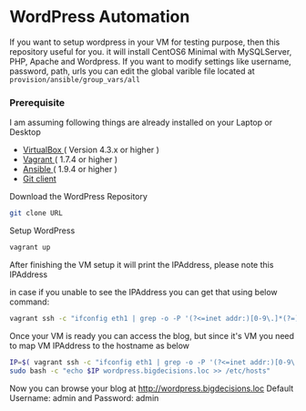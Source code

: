# WordPress Automation

If you want to setup wordpress in your VM for testing purpose, then this repository useful for you. it will install CentOS6 Minimal with MySQLServer, PHP, Apache and Wordpress. If you want to modify settings like username, password, path, urls you can edit the global varible file located at `provision/ansible/group_vars/all`

### Prerequisite
I am assuming following things are already installed on your Laptop or Desktop
  - [ VirtualBox ] ( Version 4.3.x or higher ) 
  - [ Vagrant ] ( 1.7.4 or higher )
  - [ Ansible ] ( 1.9.4 or higher )
  - [ Git client ] 

[VirtualBox]: <https://en.wikipedia.org/wiki/VirtualBox>
[Vagrant]:<https://en.wikipedia.org/wiki/Vagrant_%28software%29>
[Ansible]:<https://en.wikipedia.org/wiki/Ansible_%28software%29>
[Git client]: <https://en.wikipedia.org/wiki/Git_%28software%29>

Download the WordPress Repository 
```sh
git clone URL
```

Setup WordPress
```sh
vagrant up
```

After finishing the VM setup it will print the IPAddress, please note this IPAddress

in case if you unable to see the IPAddress you can get that using below command:

```sh
vagrant ssh -c "ifconfig eth1 | grep -o -P '(?<=inet addr:)[0-9\.]*(?=)'"
```

Once your VM is ready you can access the blog, but since it's VM you need to map VM IPAddress to the hostname as below

```sh
IP=$( vagrant ssh -c "ifconfig eth1 | grep -o -P '(?<=inet addr:)[0-9\.]*(?=)'" )
sudo bash -c "echo $IP wordpress.bigdecisions.loc >> /etc/hosts" 
```
Now you can browse your blog at http://wordpress.bigdecisions.loc 
Default Username: admin and Password: admin
